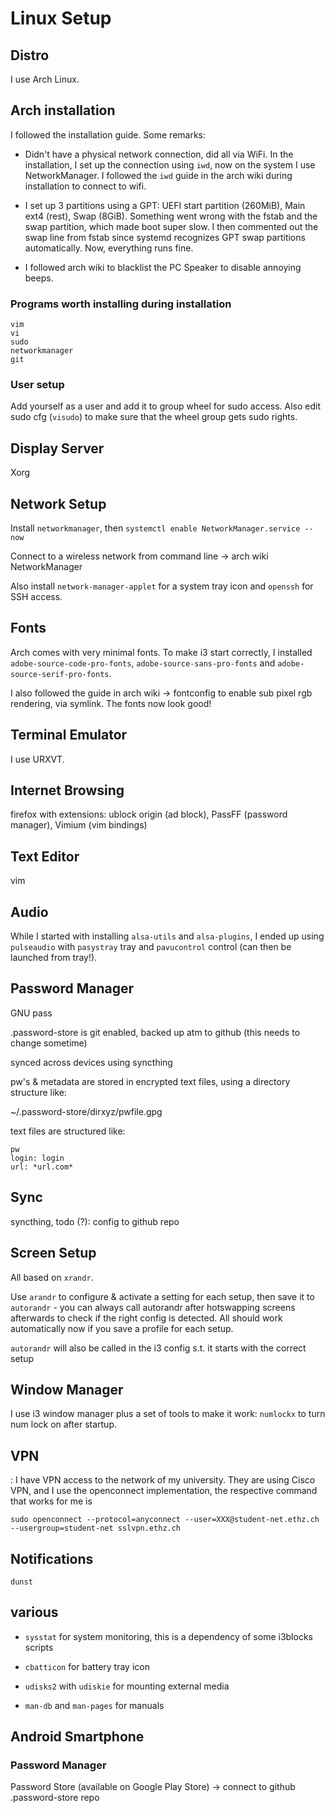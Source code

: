 # Linux Setup

## Distro

I use Arch Linux.

## Arch installation

I followed the installation guide. Some remarks:

- Didn't have a physical network connection, did all via WiFi. In the installation, I set up the connection using `iwd`, now on the system I use NetworkManager. I followed the `iwd` guide in the arch wiki during installation to connect to wifi.

- I set up 3 partitions using a GPT: UEFI start partition (260MiB), Main ext4 (rest), Swap (8GiB). Something went wrong with the fstab and the swap partition, which made boot super slow. I then commented out the swap line from fstab since systemd recognizes GPT swap partitions automatically. Now, everything runs fine.

- I followed arch wiki to blacklist the PC Speaker to disable annoying beeps.

### Programs worth installing during installation

    vim
    vi
    sudo
    networkmanager
    git
    
### User setup

Add yourself as a user and add it to group wheel for sudo access. Also edit sudo cfg (`visudo`) to make sure that the wheel group gets sudo rights.


## Display Server

Xorg



## Network Setup

Install `networkmanager`, then `systemctl enable NetworkManager.service --now`

Connect to a wireless network from command line -> arch wiki NetworkManager

Also install `network-manager-applet` for a system tray icon and `openssh` for SSH access.

## Fonts

Arch comes with very minimal fonts. To make i3 start correctly, I installed `adobe-source-code-pro-fonts`, `adobe-source-sans-pro-fonts` and `adobe-source-serif-pro-fonts`.

I also followed the guide in arch wiki -> fontconfig to enable sub pixel rgb rendering, via symlink. The fonts now look good!

## Terminal Emulator

I use URXVT.

## Internet Browsing

firefox with extensions: ublock origin (ad block), PassFF (password manager), Vimium (vim bindings)

## Text Editor

vim

## Audio

While I started with installing `alsa-utils` and `alsa-plugins`, I ended up using `pulseaudio` with `pasystray` tray and `pavucontrol` control (can then be launched from tray!). 

## Password Manager

GNU pass

.password-store is git enabled, backed up atm to github (this needs to change sometime)

synced across devices using syncthing

pw's & metadata are stored in encrypted text files, using a directory structure like:

~/.password-store/dirxyz/pwfile.gpg

text files are structured like:

    pw
    login: login
    url: *url.com*

## Sync

syncthing, todo (?): config to github repo

## Screen Setup

All based on `xrandr`. 

Use `arandr` to configure & activate a setting for each setup, then save it to `autorandr` - you can always call autorandr after hotswapping screens afterwards to check if the right config is detected. All should work automatically now if you save a profile for each setup.

`autorandr` will also be called in the i3 config s.t. it starts with the correct setup

## Window Manager

I use i3 window manager plus a set of tools to make it work:
`numlockx` to turn num lock on after startup.


## VPN
:
I have VPN access to the network of my university. They are using Cisco VPN, and I use the openconnect implementation, the respective command that works for me is
    
    sudo openconnect --protocol=anyconnect --user=XXX@student-net.ethz.ch --usergroup=student-net sslvpn.ethz.ch

## Notifications

`dunst` 

## various

- `sysstat` for system monitoring, this is a dependency of some i3blocks scripts

- `cbatticon` for battery tray icon

- `udisks2` with `udiskie` for mounting external media

- `man-db` and `man-pages` for manuals

## Android Smartphone

### Password Manager

Password Store (available on Google Play Store) -> connect to github .password-store repo
